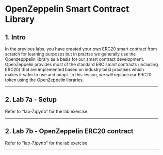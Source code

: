 # OpenZeppelin Smart Contract Library

## 1. Intro

In the previous labs, you have created your own ERC20 smart contract from scratch for learning purposes but in practse we generally use the Openzepppelin library as a basis for our smart contract development. OpenZeppelin provides most of the standard ERC smart contracts (including ERC20) that are implemented based on industry best practises which makes it safer to use and adopt. In this lesson, we will replace our ERC20 token using the OpenZeppelin libraries.

---

## 2. Lab 7a - Setup

Refer to "lab-7.ipynb" for the lab exercise

---

## 2. Lab 7b - OpenZeppelin ERC20 contract

Refer to "lab-7.ipynb" for the lab exercise

---
